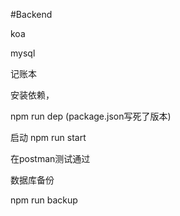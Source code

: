 #Backend

koa

mysql

记账本

安装依赖，

npm run dep
(package.json写死了版本)


启动
npm run start
 
在postman测试通过

数据库备份

npm run backup